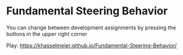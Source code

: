 # Fundamental Steering Behavior
You can change between development assignments by pressing the buttons in the upper right corner

Play: https://khasselmeier.github.io/Fundamental-Steering-Behavior/

